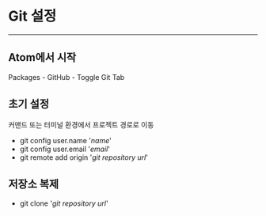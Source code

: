 # Git 설정
---

## Atom에서 시작
Packages - GitHub - Toggle Git Tab

## 초기 설정
커맨드 또는 터미널 환경에서 프로젝트 경로로 이동
- git config user.name '*name*'
- git config user.email '*email*'
- git remote add origin '*git repository url*'

## 저장소 복제
- git clone '*git repository url*'

